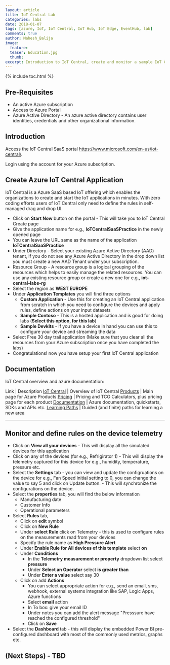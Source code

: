 ```yaml
---
layout: article
title: IoT Central Lab
categories: labs
date: 2018-01-07
tags: [azure, IoT, IoT Central, IoT Hub, IoT Edge, EventHub, lab]
comments: true
author: Mahesh_Balija
image:
  feature: 
  teaser: Education.jpg
  thumb: 
excerpt: Introduction to IoT Central, create and monitor a sample IoT Central application.
---
```

{% include toc.html %}

## Pre-Requisites

- An active Azure subscription
- Access to Azure Portal
- Azure Active Directory - An azure active directory contains user identities, credentials and other organizational information.    

## Introduction

Access the IoT Central SaaS portal <a href="https://www.microsoft.com/en-us/iot-central/" target="IoT Central">https://www.microsoft.com/en-us/iot-central/</a>.

Login using the account for your Azure subscription.

## Create Azure IoT Central Application

IoT Central is a Azure SaaS based IoT offering which enables the organizations to create and start the IoT applications in minutes. With zero coding efforts users of IoT Central only need to define the rules in self-managed drag and drop UI. 

- Click on **Start Now** button on the portal - This will take you to IoT Central Create page
- Give the application name for e.g., **IoTCentralSaaSPractice** in the newly opened page
- You can leave the URL same as the name of the application **IoTCentralSaaSPractice**
- Under Directory - Select your existing Azure Active Directory (AAD) tenant, if you do not see any Azure Active Directory in the drop down list you must create a new AAD Tenant under your subscription.
- Resource Group - A resource group is a logical grouping of the resources which helps to easily manage the related resources. You can use any existing resource group or create a new one for e.g., **iot-central-labs-rg** 
- Select the region as **WEST EUROPE**
- Under **Application Templates** you will find three options 
    - **Custom Application** - Use this for creating an IoT Central application from scratch in which you need to configure the devices and apply rules, define actions on your input datasets
    - **Sample Contoso** - This is a hosted application and is good for doing labs (**Select this option, for this lab**)
    - **Sample Devkits** - If you have a device in hand you can use this to configure your device and streaming the data
- Select Free 30 day trail application (Make sure that you clear all the resources from your Azure subscription once you have completed the labs)
- Congratulations! now you have setup your first IoT Central application

## Documentation

IoT Central overview and azure documentation: 

Link | Description
<a href="https://docs.microsoft.com/en-gb/microsoft-iot-central/" target="azuredocs">IoT Central</a> | Overview of IoT Central
<a href="https://azure.microsoft.com/en-us/services" target="azuredocs">Products</a> | Main page for Azure Products
<a href="https://azure.microsoft.com/en-us/pricing" target="azuredocs">Pricing</a> | Pricing and TCO Calculators, plus pricing page for each product
<a href="https://docs.microsoft.com/en-us/azure" target="azuredocs">Documentation</a> | Azure documentation, quickstarts, SDKs and APIs etc.
<a href="https://azure.microsoft.com/en-us/documentation/learning-paths" target="azuredocs">Learning Paths</a> | Guided (and finite) paths for learning a new area  

------------------------------------------------------------------

## Monitor and define rules on the device telemetry

- Click on **View all your devices** - This will display all the simulated devices for this application
- Click on any of the devices (for e.g., Refrigirator 1) - This will display the telemetry captured for this device for e.g., humidity, temperature, pressure etc.
- Select the **Settings** tab - you can view and update the configruations on the device for e.g., Fan Speed initial setting to 0, you can change the value to say 5 and click on Update button. - This will synchronize the configurations on the device.
- Select the **properties** tab, you will find the below information
    - Manufacturing date
    - Customer Info
    - Operational parameters
- Select **Rules** tab,
    - Click on **edit** symbol
    - Click on **New Rule** 
    - Under **select Rule** click on Telemetry - this is used to configure rules on the measurements read from your devices
    - Specify the rule name as **High Pressure Alert** 
    - Under **Enable Rule for All devices of this template** select **on**
    - Under **Conditions** 
        - In the **Telemetry measurement or property** dropdown list select **pressure**
        - Under **Select an Operator** select **is greater than**
        - Under **Enter a value** select say 30
    - Click on add **Actions** 
        - You can select appropriate action for e.g., send an email, sms, webhook, external systems integration like SAP, Logic Apps, Azure functions
        - Select **email** action
        - In To box: give your email ID
        - Under notes you can add the alert message "Presssure have reached the configured threshold"
        - Click on **Save**
- Select the **Dashboard** tab - this will display the embedded Power BI pre-configured dashboard with most of the commonly used metrics, graphs etc.

## (Next Steps) - TBD